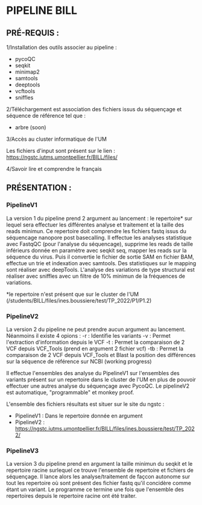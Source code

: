 # PIPELINE BILL

## PRÉ-REQUIS :

1/Installation des outils associer au pipeline :

- pycoQC
- seqkit
- minimap2
- samtools
- deeptools
- vcftools
- sniffles

2/Téléchargement est association des fichiers issus du séquençage et séquence de référence tel que :

- arbre (soon)

3/Accès au cluster informatique de l'UM

Les fichiers d'input sont présent sur le lien : https://ngstc.iutms.umontpellier.fr/BILL/files/

4/Savoir lire et comprendre le français

## PRÉSENTATION :

### PipelineV1 

La version 1 du pipeline prend 2 argument au lancement : le repertoire* sur lequel sera effectuer les différentes analyse et traitement et la taille des reads minimun. Ce repertoire doit comprendre les fichiers fastq issus du séquencage nanopore post basecalling.
Il effectue les analyses statistique avec FastqQC (pour l'analyse du séquencage), supprime les reads de taille inférieurs donnée en paramètre avec seqkit seq, mapper les reads sur la séquence du virus. Puis il convertie le fichier de sortie SAM en fichier BAM, effectue un trie et indexation avec samtools. Des statistiques sur le mapping sont réaliser avec deepTools. L'analyse des variations de type structural est réaliser avec sniffles avec un filtre de 10% minimun de la fréquences de variations.

*le repertoire n'est présent que sur le cluster de l'UM (/students/BILL/files/ines.boussiere/test/TP_2022/P1/P1.2)
### PipelineV2 

La version 2 du pipeline ne peut prendre aucun argument au lancement. Néanmoins il existe 4 opions : 
-r : Identifie les variants 
-v : Permet l'extraction d'information depuis le VCF
-t : Permet la comparaison de 2 VCF depuis VCF_Tools (prend en argument 2 fichier vcf)
-tb : Permet la comparaison de 2 VCF depuis VCF_Tools et Blast la position des différences sur la séquence de référence sur NCBI (working progress)

Il effectue l'ensembles des analyse du PipelineV1 sur l'ensembles des variants présent sur un repertoire dans le cluster de l'UM en plus de pouvoir effectuer une autres analyse du séquençage avec PycoQC. Le pipelineV2 est automatique, "programmable" et monkey proof.

L'ensemble des fichiers résultats est situer sur le site du ngstc :
- PipelineV1 : Dans le repertoire donnée en argument 
- PipelineV2 : https://ngstc.iutms.umontpellier.fr/BILL/files/ines.boussiere/test/TP_2022/

### PipelineV3

La version 3 du pipeline prend en argument la taille minimun du seqkit et le repertoire racine surlequel ce trouve l'ensemble de repertoire et fichiers de séquençage. Il lance alors les analyse/traitement de façcon autonome sur tout les repertoire où sont présent des fichier fastq qu'il concidère comme étant un variant. Le programme ce termine une fois que l'ensemble des repertoires depuis le repertoire racine ont été traiter.

